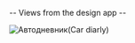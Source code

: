 -- Views from the design app --

![Автодневник(Car diarly)](https://user-images.githubusercontent.com/44369740/229259274-de9c45e8-bf28-4990-be19-3aeb5218f20a.jpg)
